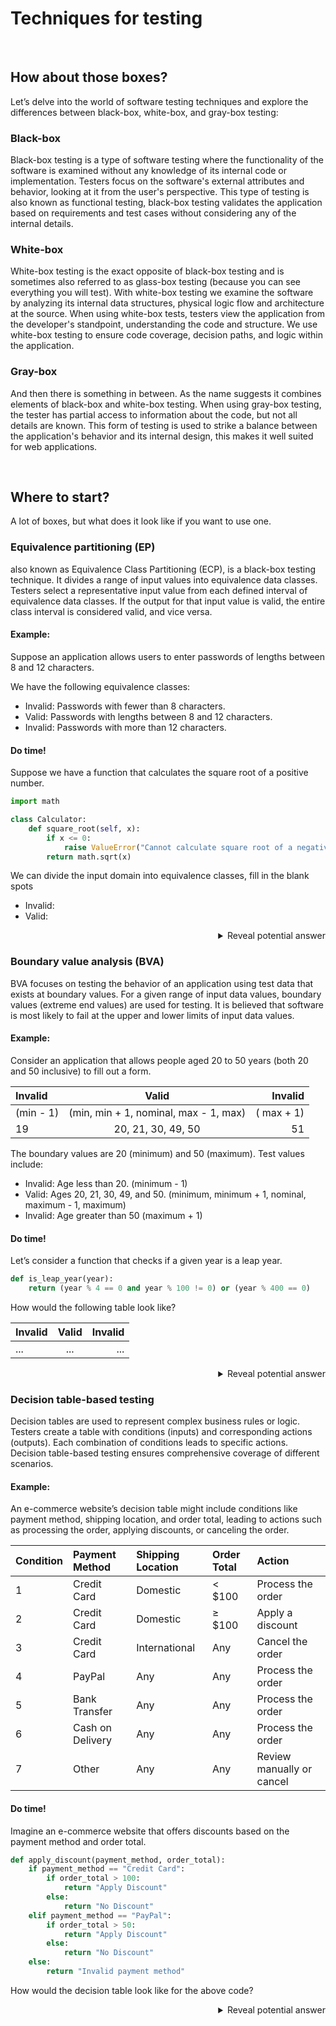 # Techniques for testing

<br>

## How about those boxes?
Let’s delve into the world of software testing techniques and explore the differences between black-box, white-box, and gray-box testing:

### Black-box
Black-box testing is a type of software testing where the functionality of the software is examined without any knowledge of its internal code or implementation. Testers focus on the software's external attributes and behavior, looking at it from the user's perspective. This type of testing is also known as functional testing, black-box testing validates the application based on requirements and test cases without considering any of the internal details.

### White-box
White-box testing is the exact opposite of black-box testing and is sometimes also referred to as glass-box testing (because you can see everything you will test). With white-box testing we examine the software by analyzing its internal data structures, physical logic flow and architecture at the source. When using white-box tests, testers view the application from the developer's standpoint, understanding the code and structure. We use white-box testing to ensure code coverage, decision paths, and logic within the application.

### Gray-box
And then there is something in between. As the name suggests it combines elements of black-box and white-box testing.
When using gray-box testing, the tester has partial access to information about the code, but not all details are known.
This form of testing is used to strike a balance between the application's behavior and its internal design, this makes it well suited for web applications.

<br>

## Where to start?
A lot of boxes, but what does it look like if you want to use one.

### Equivalence partitioning (EP)
also known as Equivalence Class Partitioning (ECP), is a black-box testing technique. It divides a range of input values into equivalence data classes. Testers select a representative input value from each defined interval of equivalence data classes. If the output for that input value is valid, the entire class interval is considered valid, and vice versa.

#### Example:
Suppose an application allows users to enter passwords of lengths between 8 and 12 characters.

We have the following equivalence classes:
* Invalid: Passwords with fewer than 8 characters.
* Valid: Passwords with lengths between 8 and 12 characters.
* Invalid: Passwords with more than 12 characters.

#### Do time!
Suppose we have a function that calculates the square root of a positive number. 
```python
import math

class Calculator:
    def square_root(self, x):
        if x <= 0:
            raise ValueError("Cannot calculate square root of a negative number")
        return math.sqrt(x)
```

We can divide the input domain into equivalence classes, fill in the blank spots
* Invalid: <blank>
* Valid: <blank>

<details markdown="1">
<summary align="right">Reveal potential answer</summary>

* Invalid: 0, -1, -100
* Valid: 4, 16, 2.25
</details>

### Boundary value analysis (BVA)
BVA focuses on testing the behavior of an application using test data that exists at boundary values.
For a given range of input data values, boundary values (extreme end values) are used for testing.
It is believed that software is most likely to fail at the upper and lower limits of input data values.

#### Example: 
Consider an application that allows people aged 20 to 50 years (both 20 and 50 inclusive) to fill out a form. 

| Invalid   |                 Valid                 |    Invalid |
| :-------- | :-----------------------------------: | ---------: |
| (min - 1) | (min, min + 1, nominal, max - 1, max) | ( max + 1) |
| 19        |          20, 21, 30, 49, 50           |         51 |

The boundary values are 20 (minimum) and 50 (maximum). Test values include:
* Invalid: Age less than 20. (minimum - 1)
* Valid: Ages 20, 21, 30, 49, and 50. (minimum, minimum + 1, nominal, maximum - 1, maximum)
* Invalid: Age greater than 50 (maximum + 1)

#### Do time!
Let’s consider a function that checks if a given year is a leap year. 
```python
def is_leap_year(year):
    return (year % 4 == 0 and year % 100 != 0) or (year % 400 == 0)
```
How would the following table look like?

| Invalid | Valid | Invalid |
| :------ | :---: | ------: |
| ...     |  ...  |     ... |

<details markdown="1">
<summary align="right">Reveal potential answer</summary>

| Invalid | Valid | Invalid |
| :------ | :---: | ------: |
| 3       |   4   |       5 |
| 103     |  104  |     105 |
| 399     |  400  |     401 |
| 403     |  404  |     405 |
| 1999    | 2000  |    2001 |
| 2039    | 2040  |    2041 |
</details>


### Decision table-based testing
Decision tables are used to represent complex business rules or logic.
Testers create a table with conditions (inputs) and corresponding actions (outputs).
Each combination of conditions leads to specific actions.
Decision table-based testing ensures comprehensive coverage of different scenarios.



#### Example: 
An e-commerce website’s decision table might include conditions like payment method, shipping location, and order total, leading to actions such as processing the order, applying discounts, or canceling the order.

| Condition | Payment Method   | Shipping Location | Order Total | Action                    |
| :-------- | :--------------- | :---------------- | :---------- | :------------------------ |
| 1         | Credit Card      | Domestic          | < $100      | Process the order         |
| 2         | Credit Card      | Domestic          | ≥ $100      | Apply a discount          |
| 3         | Credit Card      | International     | Any         | Cancel the order          |
| 4         | PayPal           | Any               | Any         | Process the order         |
| 5         | Bank Transfer    | Any               | Any         | Process the order         |
| 6         | Cash on Delivery | Any               | Any         | Process the order         |
| 7         | Other            | Any               | Any         | Review manually or cancel |

#### Do time!
Imagine an e-commerce website that offers discounts based on the payment method and order total.
```python
def apply_discount(payment_method, order_total):
    if payment_method == "Credit Card":
        if order_total > 100:
            return "Apply Discount"
        else:
            return "No Discount"
    elif payment_method == "PayPal":
        if order_total > 50:
            return "Apply Discount"
        else:
            return "No Discount"
    else:
        return "Invalid payment method"
```

How would the decision table look like for the above code?
<details markdown="1">
<summary align="right">Reveal potential answer</summary>

| Condition | Payment Method | Order Total | Action                 |
| :-------- | :------------- | :---------- | :--------------------- |
| 1         | Credit Card    | > $100      | Apply a discount       |
| 2         | Credit Card    | ≤ $100      | No Discount            |
| 3         | PayPal         | > $50       | Apply a discount       |
| 4         | PayPal         | ≤ $50       | No Discount            |
| 5         | Other          | Any         | Invalid payment method |

</details>
